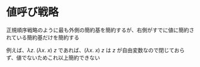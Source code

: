 # 値呼び戦略

正規順序戦略のように最も外側の簡約基を簡約するが、右側がすでに値に簡約されている簡約基だけを簡約する

例えば、$\lambda z.\ (\lambda x.\ x)\ z$ であれば、$(\lambda x.\ x)\ z$ は $z$ が自由変数なので閉じておらず、値でないためこれ以上簡約できない
